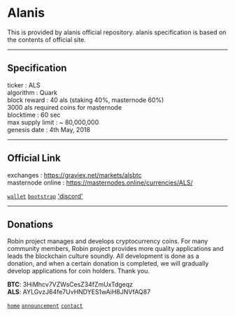 # Alanis
  
This is provided by alanis official repository. alanis specification is based on the contents of official site.
  
***
## Specification  
  
ticker : ALS  
algorithm	: Quark  
block reward : 40 als (staking 40%, masternode 60%)  
3000 als required coins for masternode  
blocktime : 60 sec  
max supply limit : ~ 80,000,000  
genesis date	: 4th May, 2018  
  
***
## Official Link  
  
exchanges : https://graviex.net/markets/alsbtc  
masternode online : https://masternodes.online/currencies/ALS/  
    
[`wallet`](https://github.com/robinadaptor/alanis-wallet)  [`bootstrap`](https://github.com/robinadaptor/alanis-bootstrap)  ['discord'](https://discord.gg/yQgsFp)    

***
## Donations 
  
Robin project manages and develops cryptocurrency coins. For many community members, Robin project provides more quality applications and leads the blockchain culture soundly. All development is done as a donation, and when a certain donation is completed, we will gradually develop applications for coin holders. Thank you.  
  
**BTC**: 3HiMhcv7VZWsCesZ34fZmUxTdgeqz    
**ALS**: AYLGvzJ64fe7UvHNDYES1wAiH8JNVfAQ87  
  
[`home`](https://github.com/robinadaptor)  [`announcement`](https://github.com/robinadaptor/announcement)  [`contact`](https://github.com/robinadaptor/POS-helper)  
